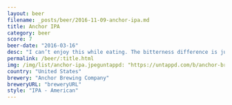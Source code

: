 ```yaml
---
layout: beer
filename: _posts/beer/2016-11-09-anchor-ipa.md
title: Anchor IPA
category: beer
score: 7
beer-date: "2016-03-16"
desc: "I can’t enjoy this while eating. The bitterness difference is just too large for my taste buds to cope. Outside of that the bitterness is still a little too strong for the hop aroma"
permalink: /beer/:title.html
img: /img/list/anchor-ipa.jpeguntappd: "https://untappd.com/b/anchor-brewing-company-anchor-ipa/517772"
country: "United States"
brewery: "Anchor Brewing Company"
breweryURL: "breweryURL"
style: "IPA - American"
---
```


